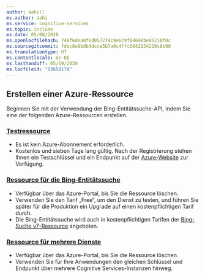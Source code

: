 ```yaml
---
author: aahill
ms.author: aahi
ms.service: cognitive-services
ms.topic: include
ms.date: 05/08/2020
ms.openlocfilehash: 748f6dea8f6d057274c8e6c9f04690be05218f0c
ms.sourcegitcommit: fdec8e8bdbddcce5b7a0c4ffc6842154220c8b90
ms.translationtype: HT
ms.contentlocale: de-DE
ms.lasthandoff: 05/19/2020
ms.locfileid: "83650178"
---
```

## <a name="create-an-azure-resource"></a>Erstellen einer Azure-Ressource

Beginnen Sie mit der Verwendung der Bing-Entitätssuche-API, indem Sie eine der folgenden Azure-Ressourcen erstellen.

### <a name="trial-resource"></a>[Testressource](https://azure.microsoft.com/try/cognitive-services/?api=bing-web-search-api)
   * Es ist kein Azure-Abonnement erforderlich.
   * Kostenlos und sieben Tage lang gültig. Nach der Registrierung stehen Ihnen ein Testschlüssel und ein Endpunkt auf der [Azure-Website](https://azure.microsoft.com/try/cognitive-services/my-apis/) zur Verfügung.

### <a name="bing-entity-search-resource"></a>[Ressource für die Bing-Entitätssuche](https://ms.portal.azure.com/#create/Microsoft.CognitiveServicesBingEntitySearch)
   * Verfügbar über das Azure-Portal, bis Sie die Ressource löschen.
   * Verwenden Sie den Tarif „Free“, um den Dienst zu testen, und führen Sie später für die Produktion ein Upgrade auf einen kostenpflichtigen Tarif durch.
   * Die Bing-Entitätssuche wird auch in kostenpflichtigen Tarifen der [Bing-Suche v7-Ressource](https://ms.portal.azure.com/#create/Microsoft.CognitiveServicesBingSearch-v7) angeboten.
    
### <a name="multi-service-resource"></a>[Ressource für mehrere Dienste](https://ms.portal.azure.com/#create/Microsoft.CognitiveServicesAllInOne)
   * Verfügbar über das Azure-Portal, bis Sie die Ressource löschen.  
   * Verwenden Sie für Ihre Anwendungen den gleichen Schlüssel und Endpunkt über mehrere Cognitive Services-Instanzen hinweg.
